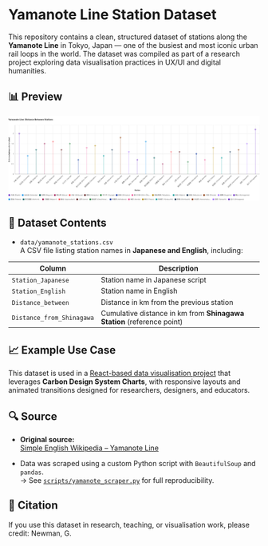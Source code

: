 # Yamanote Line Station Dataset

This repository contains a clean, structured dataset of stations along the **Yamanote Line** in Tokyo, Japan — one of the busiest and most iconic urban rail loops in the world. The dataset was compiled as part of a research project exploring data visualisation practices in UX/UI and digital humanities.

## 📊 Preview

![Yamanote Line Chart](./visualisation/yamanote-chart.png)

## 📂 Dataset Contents

- `data/yamanote_stations.csv`  
  A CSV file listing station names in **Japanese and English**, including:
  
| Column | Description |
|--------|-------------|
| `Station_Japanese` | Station name in Japanese script |
| `Station_English` | Station name in English |
| `Distance_between` | Distance in km from the previous station |
| `Distance_from_Shinagawa` | Cumulative distance in km from **Shinagawa Station** (reference point) |

## 📈 Example Use Case

This dataset is used in a [React-based data visualisation project](https://github.com/MunoMono/rca-phd-website) that leverages **Carbon Design System Charts**, with responsive layouts and animated transitions designed for researchers, designers, and educators.

## 🔍 Source

- **Original source:**  
  [Simple English Wikipedia – Yamanote Line](https://simple.wikipedia.org/wiki/Yamanote_Line)

- Data was scraped using a custom Python script with `BeautifulSoup` and `pandas`.  
  → See [`scripts/yamanote_scraper.py`](scripts/yamanote_scraper.py) for full reproducibility.

## 📖 Citation

If you use this dataset in research, teaching, or visualisation work, please credit: Newman, G.
